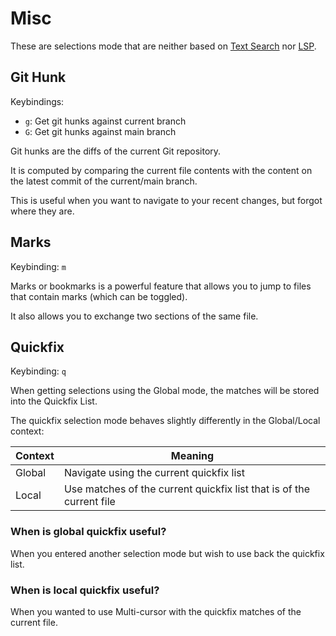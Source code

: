 # Misc

These are selections mode that are neither based on [Text Search](./text-search.md) nor [LSP](./lsp-based.md).

## Git Hunk

Keybindings:

- `g`: Get git hunks against current branch
- `G`: Get git hunks against main branch

Git hunks are the diffs of the current Git repository.

It is computed by comparing the current file contents with the content on the latest commit of the current/main branch.

This is useful when you want to navigate to your recent changes, but forgot where they are.

## Marks

Keybinding: `m`

Marks or bookmarks is a powerful feature that allows you to jump to files that contain marks (which can be toggled).

It also allows you to exchange two sections of the same file.

## Quickfix

Keybinding: `q`

When getting selections using the Global mode, the matches will be stored into
the Quickfix List.

The quickfix selection mode behaves slightly differently in the Global/Local context:

| Context | Meaning                                                              |
| ------- | -------------------------------------------------------------------- |
| Global  | Navigate using the current quickfix list                             |
| Local   | Use matches of the current quickfix list that is of the current file |

### When is global quickfix useful?

When you entered another selection mode but wish to use back the quickfix list.

### When is local quickfix useful?

When you wanted to use Multi-cursor with the quickfix matches of the current file.
